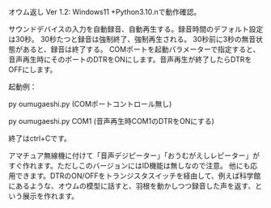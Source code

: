 オウム返し Ver 1.2:
Windows11 +Python3.10.nで動作確認。

サウンドデバイスの入力を自動録音、自動再生する。録音時間のデフォルト設定は30秒。
30秒たつと録音は強制終了、強制再生される。
30秒前に3秒の無音状態があると、録音は終了する。
COMポートを起動パラメーターで指定すると、音声再生時にそのポートのDTRをONにします。音声再生が終了したらDTRをOFFにします。

起動例：

py oumugaeshi.py   (COMポートコントロール無し)

py oumugaeshi.py COM1   (音声再生時COM1のDTRをONにする)

終了はctrl+Cです。

アマチュア無線機に付けて「音声デジピーター」「おうむがえしレピーター」がすぐ作れます。ただしこのバージョンにはID機能は無しなので注意。
他にも応用できます。DTRのON/OFFをトランジスタスイッチを経由して、例えば科学館にあるような、オウムの模型に話すと、羽根を動かしつつ録音した声を返す、という展示を作れます。


